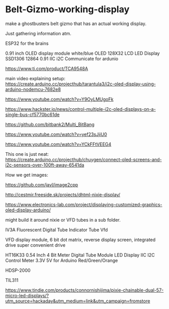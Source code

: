 # Belt-Gizmo-working-display
make a ghostbusters belt gizmo that has an actual working display. 

Just gathering information atm. 

ESP32 for the brains


0.91 inch OLED display module white/blue OLED 128X32 LCD LED Display SSD1306 12864 0.91 IIC i2C Communicate for ardunio

https://www.ti.com/product/TCA9548A

main video explaining setup:
https://create.arduino.cc/projecthub/tarantula3/i2c-oled-display-using-arduino-nodemcu-7682e8

https://www.youtube.com/watch?v=Y9OyLMUgoFk

https://www.hackster.io/news/control-multiple-i2c-oled-displays-on-a-single-bus-cf5770bc61de

https://github.com/bitbank2/Multi_BitBang

https://www.youtube.com/watch?v=yef23sJjiU0

https://www.youtube.com/watch?v=YCkFFtVEEG4

This one is just neat:
https://create.arduino.cc/projecthub/chuygen/connect-oled-screens-and-i2c-sensors-over-100ft-away-6541da

How we get images:

https://github.com/javl/image2cpp

http://cestmir.freeside.sk/projects/dhtml-nixie-display/

https://www.electronics-lab.com/project/displaying-customized-graphics-oled-display-arduino/

might build it around nixie or VFD tubes in a sub folder.

IV3A Fluorescent Digital Tube Indicator Tube Vfd

VFD display module, 6 bit dot matrix, reverse display screen, integrated drive super convenient drive

HT16K33 0.54 Inch 4 Bit Meter Digital Tube Module LED Display IIC I2C Control Meter 3.3V 5V for Arduino Red/Green/Orange

HDSP-2000

TIL311

https://www.tindie.com/products/connornishijima/pixie-chainable-dual-57-micro-led-displays/?utm_source=hackaday&utm_medium=link&utm_campaign=fromstore

